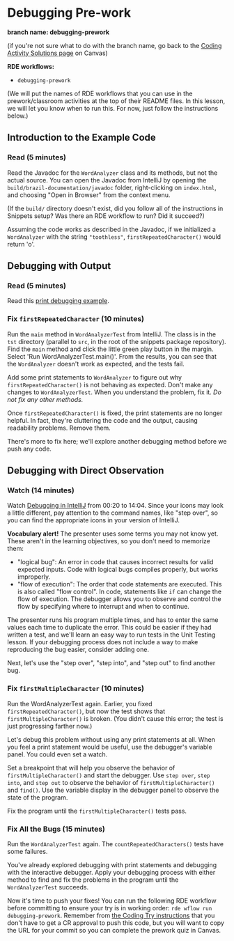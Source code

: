# Debugging Pre-work

**branch name: debugging-prework**

(if you're not sure what to do with the branch name, go back to the
[Coding Activity Solutions page](https://mlu.instructure.com/courses/609/pages/coding-activity-instructions)
on Canvas)

**RDE workflows:**
- `debugging-prework`

(We will put the names of RDE workflows that you can use in the
prework/classroom activities at the top of their README files.
In this lesson, we will let you know when to run this. For now,
just follow the instructions below.)

## Introduction to the Example Code

### Read (5 minutes)
Read the Javadoc for the `WordAnalyzer` class and its methods, but not the actual source.
You can open the Javadoc from IntelliJ by opening the `build/brazil-documentation/javadoc` folder,
right-clicking on `index.html`, and choosing "Open in Browser" from the context menu.

(If the `build/` directory doesn't exist, did you follow all of the
instructions in Snippets setup? Was there an RDE workflow to run?
Did it succeed?)

Assuming the code works as described in the Javadoc, if we initialized a
`WordAnalyzer` with the string `"toothless"`, `firstRepeatedCharacter()`
would return 'o'. 

## Debugging with Output

### Read (5 minutes)
Read this
[print debugging example](https://www.inf.unibz.it/~calvanese/teaching/05-06-ip/lecture-notes/uni10/node9.html).

### Fix `firstRepeatedCharacter` (10 minutes)
Run the `main` method in `WordAnalyzerTest` from IntelliJ.
The class is in the `tst` directory (parallel to `src`,
in the root of the snippets package repository). Find the
`main` method and click the little green play button in the margin. Select 'Run WordAnalyzerTest.main()'.
From the results, you can see that the `WordAnalyzer` doesn't work as expected, and the tests fail.

Add some print statements to `WordAnalyzer` to figure out why
`firstRepeatedCharacter()` is not behaving as expected. Don't make any changes
to `WordAnalyzerTest`. When you understand the problem, fix it.
*Do not fix any other methods.*

Once `firstRepeatedCharacter()` is fixed, the print statements are no longer
helpful. In fact, they're cluttering the code and the output, causing readability
problems. Remove them.

There's more to fix here; we'll explore another debugging method before we push
any code.

## Debugging with Direct Observation

### Watch (14 minutes)
Watch [Debugging in IntelliJ](https://www.youtube.com/embed/1bCgzjatcr4/?start=20&end=844)
from 00:20 to 14:04. Since your icons may look a little different, pay
attention to the command names, like "step over", so you can find the
appropriate icons in your version of IntelliJ.

**Vocabulary alert!** The presenter uses some terms you may not know yet.
These aren't in the learning objectives, so you don't need to memorize
them:
* "logical bug": An error in code that causes incorrect results for valid
expected inputs. Code with logical bugs compiles properly, but works
improperly.
* "flow of execution": The order that code statements are executed. This
is also called "flow control". In code, statements like `if` can change
the flow of execution. The debugger allows you to observe and control
the flow by specifying where to interrupt and when to continue.

The presenter runs his program multiple times, and has to enter the same
values each time to duplicate the error. This could be easier if they had
written a test, and we'll learn an easy way to run tests in the Unit Testing
lesson. If your debugging process does not include a way to make
reproducing the bug easier, consider adding one.

Next, let's use the "step over", "step into", and "step out" to find another
bug.

### Fix `firstMultipleCharacter` (10 minutes)
Run the WordAnalyzerTest again. Earlier, you fixed
`firstRepeatedCharacter()`, but now the test shows that
`firstMultipleCharacter()` is broken. (You didn't cause this error; the
test is just progressing farther now.)

Let's debug this problem without using any print statements at all.
When you feel a print statement would be useful, use the debugger's
variable panel. You could even set a watch.

Set a breakpoint that will help you observe the behavior of
`firstMultipleCharacter()` and start the debugger. Use `step over`,
`step into`, and `step out` to observe the behavior of
`firstMultipleCharacter()` and `find()`. Use the variable display in the
debugger panel to observe the state of the program.

Fix the program until the `firstMultipleCharacter()` tests pass.

### Fix All the Bugs (15 minutes)

Run the `WordAnalyzerTest` again. The `countRepeatedCharacters()` tests
have some failures.

You've already explored debugging with print statements and debugging with the
interactive debugger. Apply your debugging process with either method to find
and fix the problems in the program until the `WordAnalyzerTest` succeeds.

Now it's time to push your fixes! You can run the following RDE workflow before committing to ensure
your try is in working order: `rde wflow run debugging-prework`. Remember from
[the Coding Try instructions](https://mlu.instructure.com/courses/609/pages/coding-activity-instructions)
that you don't have to get a CR approval to push this code, but you will want
to copy the URL for your commit so you can complete the prework quiz in Canvas.
